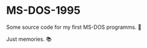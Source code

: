 # MS-DOS-1995
Some source code for my first MS-DOS programms.  :hatching_chick:

Just memories. :books:
